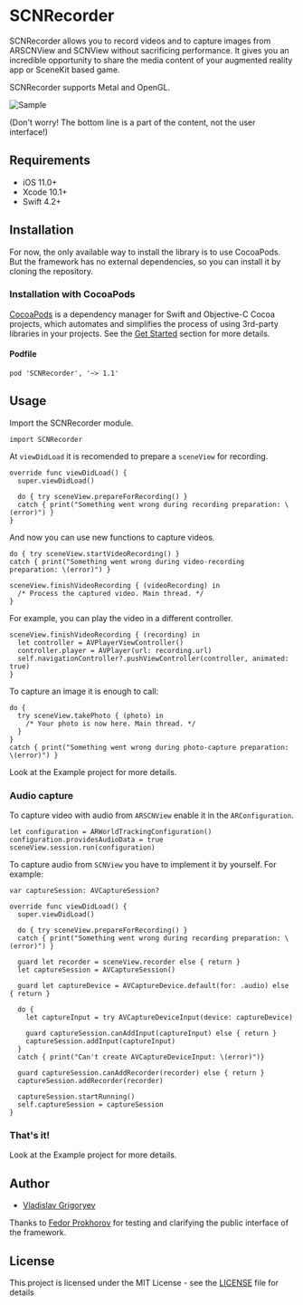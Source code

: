 # SCNRecorder

SCNRecorder allows you to record videos and to capture images from ARSCNView and SCNView without sacrificing performance. It gives you an incredible opportunity to share the media content of your augmented reality app or SceneKit based game.

SCNRecorder supports Metal and OpenGL.

![Sample](/images/sample2.gif?raw=true )

(Don't worry! The bottom line is a part of the content, not the user interface!)

## Requirements

- iOS 11.0+
- Xcode 10.1+
- Swift 4.2+

## Installation

For now, the only available way to install the library is to use CocoaPods.
But the framework has no external dependencies, so you can install it by cloning the repository.

### Installation with CocoaPods

[CocoaPods](http://cocoapods.org/)  is a dependency manager for Swift and Objective-C Cocoa projects, which automates and simplifies the process of using 3rd-party libraries in your projects. See the [Get Started](https://cocoapods.org/#get_started) section for more details.

#### Podfile
```
pod 'SCNRecorder', '~> 1.1'
```

## Usage

Import the SCNRecorder module.

```
import SCNRecorder
```

At `viewDidLoad` it is recomended to prepare a `sceneView` for recording.

```
override func viewDidLoad() {
  super.viewDidLoad()

  do { try sceneView.prepareForRecording() }
  catch { print("Something went wrong during recording preparation: \(error)") }
}
```

And now you can use new functions to capture videos.
```
do { try sceneView.startVideoRecording() }
catch { print("Something went wrong during video-recording preparation: \(error)") }
```
```
sceneView.finishVideoRecording { (videoRecording) in 
  /* Process the captured video. Main thread. */
}
```

For example, you can play the video in a different controller.
```
sceneView.finishVideoRecording { (recording) in
  let controller = AVPlayerViewController()
  controller.player = AVPlayer(url: recording.url)
  self.navigationController?.pushViewController(controller, animated: true)
}
```

To capture an image it is enough to call:
```
do {
  try sceneView.takePhoto { (photo) in
    /* Your photo is now here. Main thread. */
  }
}
catch { print("Something went wrong during photo-capture preparation: \(error)") }
```

Look at the Example project for more details.

### Audio capture

To capture video with audio from `ARSCNView` enable it in the `ARConfiguration`.
```
let configuration = ARWorldTrackingConfiguration()
configuration.providesAudioData = true
sceneView.session.run(configuration)
```

To capture audio from `SCNView` you have to implement it by yourself.
For example:

```
var captureSession: AVCaptureSession?

override func viewDidLoad() {
  super.viewDidLoad()
  
  do { try sceneView.prepareForRecording() }
  catch { print("Something went wrong during recording preparation: \(error)") }
  
  guard let recorder = sceneView.recorder else { return }
  let captureSession = AVCaptureSession()
  
  guard let captureDevice = AVCaptureDevice.default(for: .audio) else { return }
  
  do {
    let captureInput = try AVCaptureDeviceInput(device: captureDevice)
    
    guard captureSession.canAddInput(captureInput) else { return }
    captureSession.addInput(captureInput)
  }
  catch { print("Can't create AVCaptureDeviceInput: \(error)")}
  
  guard captureSession.canAddRecorder(recorder) else { return }
  captureSession.addRecorder(recorder)
  
  captureSession.startRunning()
  self.captureSession = captureSession
}
```

### That's it!

Look at the Example project for more details.

## Author

- [Vladislav Grigoryev](https://github.com/v-grigoriev)

Thanks to [Fedor Prokhorov](https://github.com/prokhorovxo) for testing and clarifying the public interface of the framework.

## License

This project is licensed under the MIT License - see the [LICENSE](LICENSE) file for details
